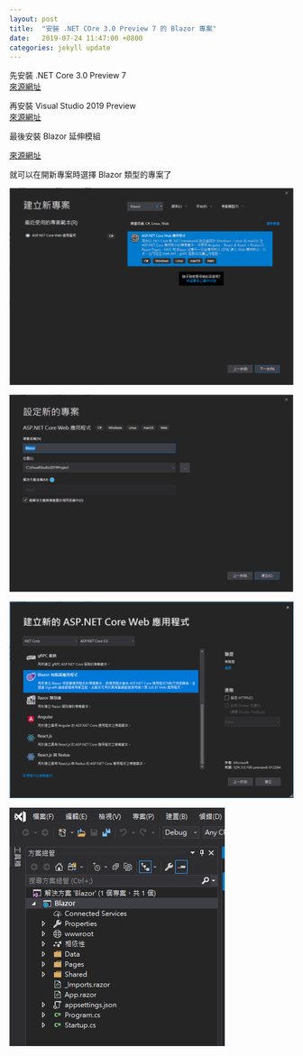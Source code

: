 ```yaml
---
layout: post
title:  "安裝 .NET COre 3.0 Preview 7 的 Blazor 專案"
date:   2019-07-24 11:47:00 +0800
categories: jekyll update
---
```


先安裝 .NET Core 3.0 Preview 7  
[來源網址](https://dotnet.microsoft.com/download/dotnet-core/3.0)  

再安裝 Visual Studio 2019 Preview  
[來源網址](https://visualstudio.microsoft.com/zh-hant/vs/preview/?rr=https%3A%2F%2Fwww.cnblogs.com%2F)  

最後安裝 Blazor 延伸模組  
  
[來源網址](https://marketplace.visualstudio.com/items?itemName=aspnet.blazor)  

就可以在開新專案時選擇 Blazor 類型的專案了  

![Alt text](/image/github.io/Blazor00.PNG) 
 
![Alt text](/image/github.io/Blazor01.PNG)  

![Alt text](/image/github.io/Blazor02.PNG)  

![Alt text](/image/github.io/Blazor03.PNG)  
